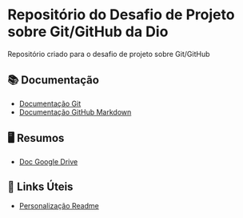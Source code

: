 # Repositório do Desafio de Projeto sobre Git/GitHub da Dio
Repositório criado para o desafio de projeto sobre Git/GitHub

## 📚 Documentação
- [Documentação Git](https://git-scm.com/doc)
- [Documentação GitHub Markdown](https://docs.github.com/pt/get-started/writing-on-github/getting-started-with-writing-and-formatting-on-github/quickstart-for-writing-on-github)

## 🖥 Resumos
- [Doc Google Drive](https://docs.google.com/document/d/1Ske3rqrvhPekG5DSjPj29gifNbYWJWDbajPghO6EKhI/edit)


## 🔗 Links Úteis 
- [Personalização Readme](https://readme.so/pt)
